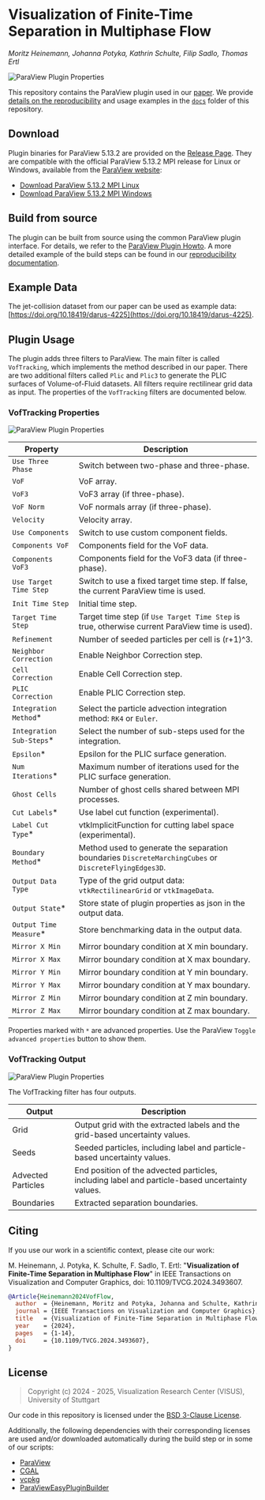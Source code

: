 # Visualization of Finite-Time Separation in Multiphase Flow

*Moritz Heinemann, Johanna Potyka, Kathrin Schulte, Filip Sadlo, Thomas Ertl*

![ParaView Plugin Properties](docs/img/teaser.png)

This repository contains the ParaView plugin used in our [paper](https://doi.org/10.1109/TVCG.2024.3493607).
We provide [details on the reproducibility](docs/REPRODUCIBILITY.md) and usage examples in the [`docs`](docs) folder of this repository.

## Download

Plugin binaries for ParaView 5.13.2 are provided on the [Release Page](https://github.com/UniStuttgart-VISUS/vof-flow/releases).
They are compatible with the official ParaView 5.13.2 MPI release for Linux or Windows, available from the [ParaView website](https://www.paraview.org/download/):

- [Download ParaView 5.13.2 MPI Linux](https://www.paraview.org/paraview-downloads/download.php?submit=Download&version=v5.13&type=binary&os=Linux&downloadFile=ParaView-5.13.2-MPI-Linux-Python3.10-x86_64.tar.gz)
- [Download ParaView 5.13.2 MPI Windows](https://www.paraview.org/paraview-downloads/download.php?submit=Download&version=v5.13&type=binary&os=Windows&downloadFile=ParaView-5.13.2-MPI-Windows-Python3.10-msvc2017-AMD64.zip)

## Build from source

The plugin can be built from source using the common ParaView plugin interface.
For details, we refer to the [ParaView Plugin Howto](https://www.paraview.org/paraview-docs/v5.13.2/cxx/PluginHowto.html).
A more detailed example of the build steps can be found in our [reproducibility documentation](docs/REPRODUCIBILITY.md).

## Example Data

The jet-collision dataset from our paper can be used as example data:
[https://doi.org/10.18419/darus-4225](https://doi.org/10.18419/darus-4225).

## Plugin Usage

The plugin adds three filters to ParaView.
The main filter is called `VofTracking`, which implements the method described in our paper.
There are two additional filters called `Plic` and `Plic3` to generate the PLIC surfaces of Volume-of-Fluid datasets.
All filters require rectilinear grid data as input.
The properties of the `VofTracking` filters are documented below.

### VofTracking Properties

![ParaView Plugin Properties](docs/img/plugin_properties.png)

| Property                 | Description                                                                                           |
|--------------------------|-------------------------------------------------------------------------------------------------------|
| `Use Three Phase`        | Switch between two-phase and three-phase.                                                             |
| `VoF`                    | VoF array.                                                                                            |
| `VoF3`                   | VoF3 array (if three-phase).                                                                          |
| `VoF Norm`               | VoF normals array (if three-phase).                                                                   |
| `Velocity`               | Velocity array.                                                                                       |
| `Use Components`         | Switch to use custom component fields.                                                                |
| `Components VoF`         | Components field for the VoF data.                                                                    |
| `Components VoF3`        | Components field for the VoF3 data (if three-phase).                                                  |
| `Use Target Time Step`   | Switch to use a fixed target time step. If false, the current ParaView time is used.                  |
| `Init Time Step`         | Initial time step.                                                                                    |
| `Target Time Step`       | Target time step (if `Use Target Time Step` is true, otherwise current ParaView time is used).        |
| `Refinement`             | Number of seeded particles per cell is (r+1)^3.                                                       |
| `Neighbor Correction`    | Enable Neighbor Correction step.                                                                      |
| `Cell Correction`        | Enable Cell Correction step.                                                                          |
| `PLIC Correction`        | Enable PLIC Correction step.                                                                          |
| `Integration Method`*    | Select the particle advection integration method: `RK4` or `Euler`.                                   |
| `Integration Sub-Steps`* | Select the number of sub-steps used for the integration.                                              |
| `Epsilon`*               | Epsilon for the PLIC surface generation.                                                              |
| `Num Iterations`*        | Maximum number of iterations used for the PLIC surface generation.                                    |
| `Ghost Cells`            | Number of ghost cells shared between MPI processes.                                                   |
| `Cut Labels`*            | Use label cut function (experimental).                                                                |
| `Label Cut Type`*        | vtkImplicitFunction for cutting label space (experimental).                                           |
| `Boundary Method`*       | Method used to generate the separation boundaries `DiscreteMarchingCubes` or `DiscreteFlyingEdges3D`. |
| `Output Data Type`       | Type of the grid output data: `vtkRectilinearGrid` or `vtkImageData`.                                 |
| `Output State`*          | Store state of plugin properties as json in the output data.                                          |
| `Output Time Measure`*   | Store benchmarking data in the output data.                                                           |
| `Mirror X Min`           | Mirror boundary condition at X min boundary.                                                          |
| `Mirror X Max`           | Mirror boundary condition at X max boundary.                                                          |
| `Mirror Y Min`           | Mirror boundary condition at Y min boundary.                                                          |
| `Mirror Y Max`           | Mirror boundary condition at Y max boundary.                                                          |
| `Mirror Z Min`           | Mirror boundary condition at Z min boundary.                                                          |
| `Mirror Z Max`           | Mirror boundary condition at Z max boundary.                                                          |

Properties marked with `*` are advanced properties.
Use the ParaView `Toggle advanced properties` button to show them.

### VofTracking Output

![ParaView Plugin Properties](docs/img/plugin_pipeline.png)

The VofTracking filter has four outputs.

| Output             | Description                                                                                    |
|--------------------|------------------------------------------------------------------------------------------------|
| Grid               | Output grid with the extracted labels and the grid-based uncertainty values.                   |
| Seeds              | Seeded particles, including label and particle-based uncertainty values.                       |
| Advected Particles | End position of the advected particles, including label and particle-based uncertainty values. |
| Boundaries         | Extracted separation boundaries.                                                               |

## Citing

If you use our work in a scientific context, please cite our work:

M. Heinemann, J. Potyka, K. Schulte, F. Sadlo, T. Ertl: "**Visualization of Finite-Time Separation in Multiphase Flow**" in IEEE Transactions on Visualization and Computer Graphics, doi: 10.1109/TVCG.2024.3493607.

```bibtex
@Article{Heinemann2024VofFlow,
  author  = {Heinemann, Moritz and Potyka, Johanna and Schulte, Kathrin and Sadlo, Filip and Ertl, Thomas},
  journal = {IEEE Transactions on Visualization and Computer Graphics},
  title   = {Visualization of Finite-Time Separation in Multiphase Flow},
  year    = {2024},
  pages   = {1-14},
  doi     = {10.1109/TVCG.2024.3493607},
}
```

## License

> Copyright (c) 2024 - 2025, Visualization Research Center (VISUS), University of Stuttgart

Our code in this repository is licensed under the [BSD 3-Clause License](LICENSE).

Additionally, the following dependencies with their corresponding licenses are used and/or downloaded automatically during the build step or in some of our scripts:

- [ParaView](https://gitlab.kitware.com/paraview/paraview)
- [CGAL](https://github.com/cgal/cgal)
- [vcpkg](https://github.com/microsoft/vcpkg)
- [ParaViewEasyPluginBuilder](https://gitlab.kitware.com/paraview/paraview-easy-plugin-builder)
